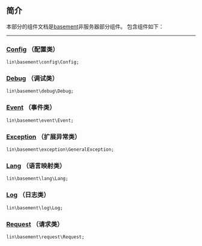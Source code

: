 简介
---
本部分的组件文档是[basement](../docs_basement/README.md)非服务器部分组件。
包含组件如下：



---


### [Config](config/Config.md) （配置类）
```
lin\basement\config\Config;
```

### [Debug](debug/Debug.md)      （调试类）
```
lin\basement\debug\Debug;
```

### [Event](event/Event.md)    （事件类）
```
lin\basement\event\Event;
```

### [Exception](exception/GeneralException.md) （扩展异常类）
```
lin\basement\exception\GeneralException;
```

### [Lang](lang/Lang.md) （语言映射类）
```
lin\basement\lang\Lang;
```

### [Log](log/Log.md) （日志类）
```
lin\basement\log\Log;
```

### [Request](request/Request.md) （请求类）
```
lin\basement\request\Request;
```
